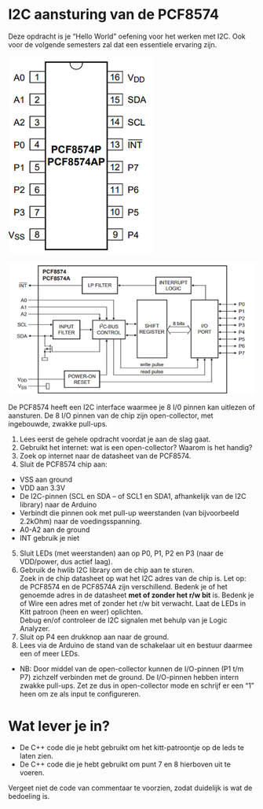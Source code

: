 # I2C aansturing van de PCF8574

Deze opdracht is je “Hello World” oefening voor het werken met I2C. Ook voor de volgende semesters zal dat een essentiele ervaring zijn.

![Pin out pcf8574](./img/image1.png)

![schema pcf8574](./img/image2.png)

De PCF8574 heeft een I2C interface waarmee je 8 I/0 pinnen kan uitlezen of aansturen. De 8 I/O pinnen van de chip zijn open-collector, met ingebouwde, zwakke pull-ups.

1. Lees eerst de gehele opdracht voordat je aan de slag gaat.
2. Gebruikt het internet: wat is een open-collector? Waarom is het handig?
3. Zoek op internet naar de datasheet van de PCF8574.
4. Sluit de PCF8574 chip aan:

  - VSS aan ground   
  - VDD aan 3.3V   
  - De I2C-pinnen (SCL en SDA – of SCL1 en SDA1, afhankelijk van de I2C library) naar de Arduino   
  - Verbindt die pinnen ook met <span class="mark">pull-up weerstanden</span> (van bijvoorbeeld 2.2kOhm) naar de voedingsspanning.
  - A0-A2 aan de ground   
  - INT gebruik je niet   

5. Sluit LEDs (met weerstanden) aan op P0, P1, P2 en P3 (naar de VDD/power, dus actief laag).  
6. Gebruik de hwlib I2C library om de chip aan te sturen.  
Zoek in de chip datasheet op wat het I2C adres van de chip is. Let
op: de PCF8574 en de PCF8574A zijn verschillend. Bedenk je of het genoemde
adres in de datasheet **met of zonder het r/w bit** is. Bedenk je of Wire een adres met of zonder het r/w bit verwacht. Laat de LEDs in Kitt patroon (heen en weer) oplichten.  
Debug en/of controleer de I2C signalen met behulp van je Logic Analyzer.
7. Sluit op P4 een drukknop aan naar de ground.  
8. Lees via de Arduino de stand van de schakelaar uit en bestuur daarmee een of meer LEDs.

-   NB: Door middel van de open-collector kunnen de I/O-pinnen (P1 t/m
    P7) zichzelf verbinden met de ground. De I/O-pinnen hebben intern zwakke
    pull-ups. Zet ze dus in open-collector mode en schrijf er een “1”
    heen om ze als input te configureren.

# Wat lever je in?

-   De C++ code die je hebt gebruikt om het kitt-patroontje op de leds te laten zien.
-   De C++ code die je hebt gebruikt om punt 7 en 8 hierboven uit te voeren.

Vergeet niet de code van commentaar te voorzien, zodat duidelijk is wat de bedoeling is.
